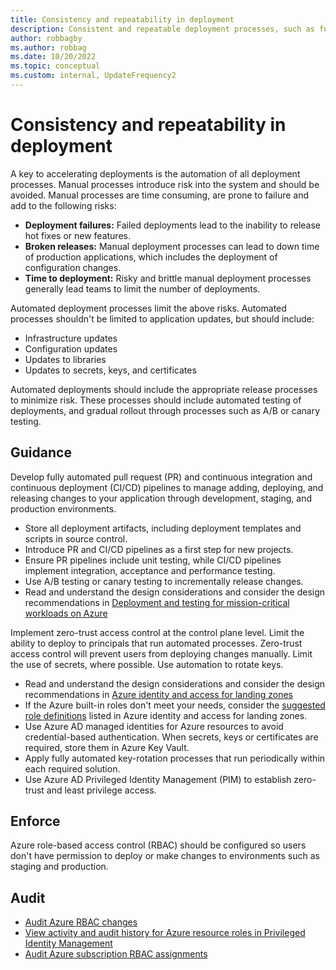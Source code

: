 ```yaml
---
title: Consistency and repeatability in deployment
description: Consistent and repeatable deployment processes, such as fully automated CI/CD pipelines, are keys to deployment acceleration.
author: robbagby
ms.author: robbag
ms.date: 10/20/2022
ms.topic: conceptual
ms.custom: internal, UpdateFrequency2
---
```


# Consistency and repeatability in deployment

A key to accelerating deployments is the automation of all deployment processes. Manual processes introduce risk into the system and should be avoided. Manual processes are time consuming, are prone to failure and add to the following risks:

- **Deployment failures:** Failed deployments lead to the inability to release hot fixes or new features.
- **Broken releases:** Manual deployment processes can lead to down time of production applications, which includes the deployment of configuration changes.
- **Time to deployment:** Risky and brittle manual deployment processes generally lead teams to limit the number of deployments.

Automated deployment processes limit the above risks. Automated processes shouldn't be limited to application updates, but should include:

- Infrastructure updates
- Configuration updates
- Updates to libraries
- Updates to secrets, keys, and certificates

Automated deployments should include the appropriate release processes to minimize risk. These processes should include automated testing of deployments, and gradual rollout through processes such as A/B or canary testing.

## Guidance

Develop fully automated pull request (PR) and continuous integration and continuous deployment (CI/CD) pipelines to manage adding, deploying, and releasing changes to your application through development, staging, and production environments.

- Store all deployment artifacts, including deployment templates and scripts in source control.
- Introduce PR and CI/CD pipelines as a first step for new projects.
- Ensure PR pipelines include unit testing, while CI/CD pipelines implement integration, acceptance and performance testing.
- Use A/B testing or canary testing to incrementally release changes.
- Read and understand the design considerations and consider the design recommendations in [Deployment and testing for mission-critical workloads on Azure](/azure/architecture/framework/mission-critical/mission-critical-deployment-testing)

Implement zero-trust access control at the control plane level. Limit the ability to deploy to principals that run automated processes. Zero-trust access control will prevent users from deploying changes manually. Limit the use of secrets, where possible. Use automation to rotate keys.

- Read and understand the design considerations and consider the design recommendations in [Azure identity and access for landing zones](../../ready/landing-zone/design-area/identity-access-landing-zones.md)
- If the Azure built-in roles don't meet your needs, consider the [suggested role definitions](../../ready/landing-zone/design-area/identity-access-landing-zones.md#rbac-recommendations) listed in Azure identity and access for landing zones.
- Use Azure AD managed identities for Azure resources to avoid credential-based authentication. When secrets, keys or certificates are required, store them in Azure Key Vault.
- Apply fully automated key-rotation processes that run periodically within each required solution.
- Use Azure AD Privileged Identity Management (PIM) to establish zero-trust and least privilege access.

## Enforce

Azure role-based access control (RBAC) should be configured so users don't have permission to deploy or make changes to environments such as staging and production.

## Audit

- [Audit Azure RBAC changes](/azure/role-based-access-control/change-history-report)
- [View activity and audit history for Azure resource roles in Privileged Identity Management](/azure/active-directory/privileged-identity-management/azure-pim-resource-rbac)
- [Audit Azure subscription RBAC assignments](https://github.com/azureautomation/audit-azure-subscription-rbac-assignments)
